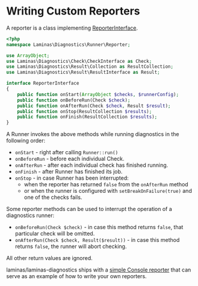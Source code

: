 # Writing Custom Reporters

A reporter is a class implementing
  [ReporterInterface](https://github.com/laminas/laminas-diagnostics/tree/master/src/Runner/Reporter/ReporterInterface.php).

```php
<?php
namespace Laminas\Diagnostics\Runner\Reporter;

use ArrayObject;
use Laminas\Diagnostics\Check\CheckInterface as Check;
use Laminas\Diagnostics\Result\Collection as ResultCollection;
use Laminas\Diagnostics\Result\ResultInterface as Result;

interface ReporterInterface
{
    public function onStart(ArrayObject $checks, $runnerConfig);
    public function onBeforeRun(Check $check);
    public function onAfterRun(Check $check, Result $result);
    public function onStop(ResultCollection $results);
    public function onFinish(ResultCollection $results);
}
```

A Runner invokes the above methods while running diagnostics in the following order:

- `onStart` - right after calling `Runner::run()`
- `onBeforeRun` - before each individual Check.
- `onAfterRun` - after each individual check has finished running.
- `onFinish` - after Runner has finished its job.
- `onStop` - in case Runner has been interrupted:
  - when the reporter has returned `false` from the `onAfterRun` method
  - or when the runner is configured with `setBreakOnFailure(true)` and one of the checks fails.

Some reporter methods can be used to interrupt the operation of a diagnostics
runner:

- `onBeforeRun(Check $check)` - in case this method returns `false`, that
  particular check will be omitted.
- `onAfterRun(Check $check, Result($result))` - in case this method returns
  `false`, the runner will abort checking.

All other return values are ignored.

laminas/laminas-diagnostics ships with a [simple Console reporter](https://github.com/laminas/laminas-diagnostics/tree/master/src/Runner/Reporter/BasicConsole.php)
that can serve as an example of how to write your own reporters.
